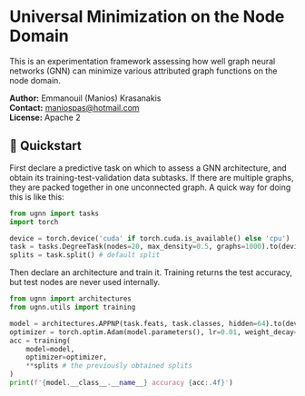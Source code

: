 # Universal Minimization on the Node Domain

This is an experimentation framework assessing
how well graph neural networks (GNN) can minimize
various attributed graph functions on the node domain.


**Author:** Emmanouil (Manios) Krasanakis <br>
**Contact:** maniospas@hotmail.com <br>
**License:** Apache 2<br>

## :rocket: Quickstart
First declare a predictive task on which to assess 
a GNN architecture, and obtain its training-test-validation
data subtasks. If there are multiple graphs, 
they are packed together in one unconnected graph.
A quick way for doing this is like this:

```python
from ugnn import tasks
import torch

device = torch.device('cuda' if torch.cuda.is_available() else 'cpu')
task = tasks.DegreeTask(nodes=20, max_density=0.5, graphs=1000).to(device)
splits = task.split() # default split 
```

Then declare an architecture and train it. Training returns
the test accuracy, but test nodes are never used internally.

```python
from ugnn import architectures
from ugnn.utils import training

model = architectures.APPNP(task.feats, task.classes, hidden=64).to(device)
optimizer = torch.optim.Adam(model.parameters(), lr=0.01, weight_decay=5e-4)
acc = training(
    model=model,
    optimizer=optimizer,
    **splits # the previously obtained splits
)
print(f'{model.__class__.__name__} accuracy {acc:.4f}')
```
